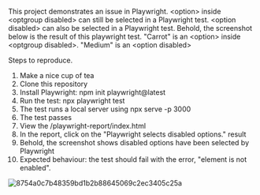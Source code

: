 This project demonstrates an issue in Playwright. &lt;option> inside &lt;optgroup disabled> can still be selected in a Playwright test. &lt;option disabled> can also be selected in a Playwright test. Behold, the screenshot below is the result of this playwright test. "Carrot" is an &lt;option> inside &lt;optgroup disabled>. "Medium" is an &lt;option disabled>

Steps to reproduce.
1. Make a nice cup of tea
2. Clone this repository
3. Install Playwright: npm init playwright@latest
4. Run the test: npx playwright test
5. The test runs a local server using npx serve -p 3000
6. The test passes
7. View the /playwright-report/index.html
8. In the report, click on the "Playwright selects disabled options." result
9. Behold, the screenshot shows disabled options have been selected by Playwright
10. Expected behaviour: the test should fail with the error, "element is not enabled".

![8754a0c7b48359bd1b2b88645069c2ec3405c25a](https://github.com/user-attachments/assets/4dc3843e-2396-4dad-b1cd-354479428ddb)
